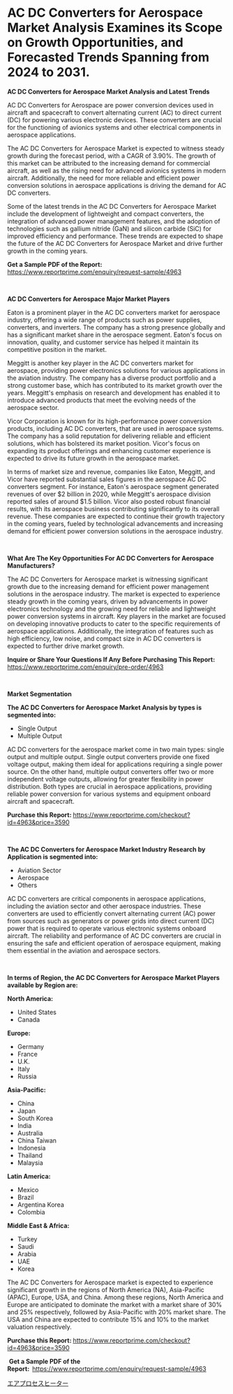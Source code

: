 <p><h1>AC DC Converters for Aerospace Market Analysis Examines its Scope on Growth Opportunities, and Forecasted Trends Spanning from 2024 to 2031.</h1></p><p><strong>AC DC Converters for Aerospace Market Analysis and Latest Trends</strong></p>
<p><p>AC DC Converters for Aerospace are power conversion devices used in aircraft and spacecraft to convert alternating current (AC) to direct current (DC) for powering various electronic devices. These converters are crucial for the functioning of avionics systems and other electrical components in aerospace applications.</p><p>The AC DC Converters for Aerospace Market is expected to witness steady growth during the forecast period, with a CAGR of 3.90%. The growth of this market can be attributed to the increasing demand for commercial aircraft, as well as the rising need for advanced avionics systems in modern aircraft. Additionally, the need for more reliable and efficient power conversion solutions in aerospace applications is driving the demand for AC DC converters.</p><p>Some of the latest trends in the AC DC Converters for Aerospace Market include the development of lightweight and compact converters, the integration of advanced power management features, and the adoption of technologies such as gallium nitride (GaN) and silicon carbide (SiC) for improved efficiency and performance. These trends are expected to shape the future of the AC DC Converters for Aerospace Market and drive further growth in the coming years.</p></p>
<p><strong>Get a Sample PDF of the Report:&nbsp;</strong> <a href="https://www.reportprime.com/enquiry/request-sample/4963">https://www.reportprime.com/enquiry/request-sample/4963</a></p>
<p>&nbsp;</p>
<p><strong>AC DC Converters for Aerospace Major Market Players</strong></p>
<p><p>Eaton is a prominent player in the AC DC converters market for aerospace industry, offering a wide range of products such as power supplies, converters, and inverters. The company has a strong presence globally and has a significant market share in the aerospace segment. Eaton's focus on innovation, quality, and customer service has helped it maintain its competitive position in the market.</p><p>Meggitt is another key player in the AC DC converters market for aerospace, providing power electronics solutions for various applications in the aviation industry. The company has a diverse product portfolio and a strong customer base, which has contributed to its market growth over the years. Meggitt's emphasis on research and development has enabled it to introduce advanced products that meet the evolving needs of the aerospace sector.</p><p>Vicor Corporation is known for its high-performance power conversion products, including AC DC converters, that are used in aerospace systems. The company has a solid reputation for delivering reliable and efficient solutions, which has bolstered its market position. Vicor's focus on expanding its product offerings and enhancing customer experience is expected to drive its future growth in the aerospace market.</p><p>In terms of market size and revenue, companies like Eaton, Meggitt, and Vicor have reported substantial sales figures in the aerospace AC DC converters segment. For instance, Eaton's aerospace segment generated revenues of over $2 billion in 2020, while Meggitt's aerospace division reported sales of around $1.5 billion. Vicor also posted robust financial results, with its aerospace business contributing significantly to its overall revenue. These companies are expected to continue their growth trajectory in the coming years, fueled by technological advancements and increasing demand for efficient power conversion solutions in the aerospace industry.</p></p>
<p>&nbsp;</p>
<p><strong>What Are The Key Opportunities For AC DC Converters for Aerospace Manufacturers?</strong></p>
<p><p>The AC DC Converters for Aerospace market is witnessing significant growth due to the increasing demand for efficient power management solutions in the aerospace industry. The market is expected to experience steady growth in the coming years, driven by advancements in power electronics technology and the growing need for reliable and lightweight power conversion systems in aircraft. Key players in the market are focused on developing innovative products to cater to the specific requirements of aerospace applications. Additionally, the integration of features such as high efficiency, low noise, and compact size in AC DC converters is expected to further drive market growth.</p></p>
<p><strong>Inquire or Share Your Questions If Any Before Purchasing This Report:</strong> <a href="https://www.reportprime.com/enquiry/pre-order/4963">https://www.reportprime.com/enquiry/pre-order/4963</a></p>
<p>&nbsp;</p>
<p><strong>Market Segmentation</strong></p>
<p><strong>The AC DC Converters for Aerospace Market Analysis by types is segmented into:</strong></p>
<p><ul><li>Single Output</li><li>Multiple Output</li></ul></p>
<p><p>AC DC converters for the aerospace market come in two main types: single output and multiple output. Single output converters provide one fixed voltage output, making them ideal for applications requiring a single power source. On the other hand, multiple output converters offer two or more independent voltage outputs, allowing for greater flexibility in power distribution. Both types are crucial in aerospace applications, providing reliable power conversion for various systems and equipment onboard aircraft and spacecraft.</p></p>
<p><strong>Purchase this Report:&nbsp;</strong><a href="https://www.reportprime.com/checkout?id=4963&price=3590">https://www.reportprime.com/checkout?id=4963&price=3590</a></p>
<p>&nbsp;</p>
<p><strong>The AC DC Converters for Aerospace Market Industry Research by Application is segmented into:</strong></p>
<p><ul><li>Aviation Sector</li><li>Aerospace</li><li>Others</li></ul></p>
<p><p>AC DC converters are critical components in aerospace applications, including the aviation sector and other aerospace industries. These converters are used to efficiently convert alternating current (AC) power from sources such as generators or power grids into direct current (DC) power that is required to operate various electronic systems onboard aircraft. The reliability and performance of AC DC converters are crucial in ensuring the safe and efficient operation of aerospace equipment, making them essential in the aviation and aerospace sectors.</p></p>
<p>&nbsp;</p>
<p><strong>In terms of Region, the AC DC Converters for Aerospace Market Players available by Region are:</strong></p>
<p>
    <p> <strong> North America: </strong>
        <ul>
            <li>United States</li>
            <li>Canada</li>
        </ul>
        </p> 
    <p> <strong> Europe: </strong>
        <ul>
            <li>Germany</li>
            <li>France</li>
            <li>U.K.</li>
            <li>Italy</li>
            <li>Russia</li>
        </ul>
        </p> 
    <p> <strong> Asia-Pacific: </strong>
        <ul>
            <li>China</li>
            <li>Japan</li>
            <li>South Korea</li>
            <li>India</li>
            <li>Australia</li>
            <li>China Taiwan</li>
            <li>Indonesia</li>
            <li>Thailand</li>
            <li>Malaysia</li>
        </ul>
        </p> 
    <p> <strong> Latin America: </strong>
        <ul>
            <li>Mexico</li>
            <li>Brazil</li>
            <li>Argentina Korea</li>
            <li>Colombia</li>
        </ul>
        </p> 
    <p> <strong> Middle East & Africa: </strong>
        <ul>
            <li>Turkey</li>
            <li>Saudi</li>
            <li>Arabia</li>
            <li>UAE</li>
            <li>Korea</li>
        </ul>
    </p>
    </p>
<p><p>The AC DC Converters for Aerospace market is expected to experience significant growth in the regions of North America (NA), Asia-Pacific (APAC), Europe, USA, and China. Among these regions, North America and Europe are anticipated to dominate the market with a market share of 30% and 25% respectively, followed by Asia-Pacific with 20% market share. The USA and China are expected to contribute 15% and 10% to the market valuation respectively.</p></p>
<p><strong>Purchase this Report: </strong><a href="https://www.reportprime.com/checkout?id=4963&price=3590">https://www.reportprime.com/checkout?id=4963&price=3590</a></p>
<p>&nbsp;<strong>Get a Sample PDF of the Report:&nbsp;&nbsp;</strong><a href="https://www.reportprime.com/enquiry/request-sample/4963">https://www.reportprime.com/enquiry/request-sample/4963</a></p>
<p><strong></strong></p>
<p><p><a href="https://github.com/nemesis2824/Market-Research-Report-List-1/blob/main/243035815502.md">エアプロセスヒーター</a></p></p>